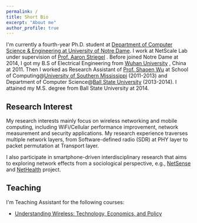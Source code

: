 ```yaml
---
permalink: /
title: Short Bio
excerpt: "About me"
author_profile: true
---
```


I'm currently a fourth-year Ph.D. student at [Department of Computer Science & Engineering at University of Notre Dame](http://cse.nd.edu/). I work at NetScale Lab under supervision of [Prof. Aaron Striegel](http://sites.nd.edu/aaron-striegel/) . Before joined Notre Dame at 2014, I got my B.S of Electrical Engineering from [Wuhan University](http://en.whu.edu.cn/) , China at 2011. Then I worked as Research Assistant of [Prof. Shaoen Wu](http://www.cs.bsu.edu/homepages/swu/)  at School of Computing@[University of Southern Mississippi](http://www.usm.edu/)  (2011-2013) and Department of Computer Science@[Ball State University](http://cms.bsu.edu/)  (2013-2014). I attained my M.S. degree from Ball State University at 2014.


Research Interest
------
My research interests mainly focus on wireless networking and mobile computing, including WiFi/Cellular performance improvement, network measurement and security applications. My research experience traverses multiple network layers, from Software-defined radio (SDR) at PHY layer to packet permutation at Transport layer.

I also participate in smartphone-driven interdisciplinary research that aims to exploring network effects from a sociological perspective, e.g., [NetSense](http://netsense.nd.edu/about.html) and [NetHealth](http://http://nethealth.nd.edu/)  project. 

Teaching
-----------
I'm Teaching Assistant for the following courses:

* [Understanding Wireless: Technology, Economics, and Policy](https://www.edx.org/course/understanding-wireless-technology-notredamex-eg240x) 


